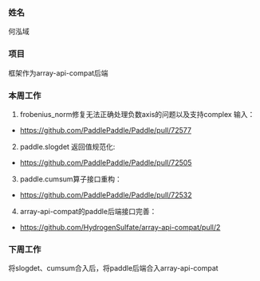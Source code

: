 ### 姓名
何泓域

### 项目
框架作为array-api-compat后端

### 本周工作

1. frobenius_norm修复无法正确处理负数axis的问题以及支持complex 输入：
- https://github.com/PaddlePaddle/Paddle/pull/72577

2. paddle.slogdet 返回值规范化:
- https://github.com/PaddlePaddle/Paddle/pull/72505

3. paddle.cumsum算子接口重构：
- https://github.com/PaddlePaddle/Paddle/pull/72532

4. array-api-compat的paddle后端接口完善：
- https://github.com/HydrogenSulfate/array-api-compat/pull/2

### 下周工作
将slogdet、cumsum合入后，将paddle后端合入array-api-compat
